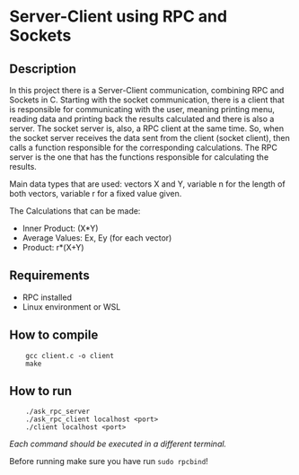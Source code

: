 # Server-Client using RPC and Sockets

## Description
  In this project there is a Server-Client communication, combining RPC and Sockets in C. Starting with the socket communication, there is a client that is responsible for communicating with the user, meaning printing menu, reading data and printing back the results calculated and there is also a server. The socket server is, also, a RPC client at the same time. So, when the socket server receives the data sent from the client (socket client), then calls a function responsible for the corresponding calculations. The RPC server is the one that has the functions responsible for calculating the results.

Main data types that are used: vectors X and Y, variable n for the length of both vectors, variable r for a fixed value given.

The Calculations that can be made:
- Inner Product: (X*Y)
- Average Values: Ex, Ey (for each vector)
- Product: r*(X+Y)

## Requirements
- RPC installed
- Linux environment or WSL

## How to compile
```
    gcc client.c -o client
    make
```
 
## How to run
```
    ./ask_rpc_server
    ./ask_rpc_client localhost <port>
    ./client localhost <port>
```
*Each command should be executed in a different terminal.*
  
Before running make sure you have run `sudo rpcbind`!
